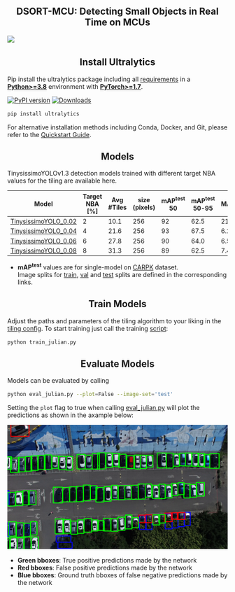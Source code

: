 
## <div align="center">DSORT-MCU: Detecting Small Objects in Real Time on MCUs</div>

<img width="1024" src="pics/tiling_method.png">

## <div align="center">Install Ultralytics</div>

Pip install the ultralytics package including all [requirements](https://github.com/ultralytics/ultralytics/blob/main/requirements.txt) in a [**Python>=3.8**](https://www.python.org/) environment with [**PyTorch>=1.7**](https://pytorch.org/get-started/locally/).

[![PyPI version](https://badge.fury.io/py/ultralytics.svg)](https://badge.fury.io/py/ultralytics) [![Downloads](https://static.pepy.tech/badge/ultralytics)](https://pepy.tech/project/ultralytics)

```bash
pip install ultralytics
```

For alternative installation methods including Conda, Docker, and Git, please refer to the [Quickstart Guide](https://docs.ultralytics.com/quickstart).



## <div align="center">Models</div>

TinysissimoYOLOv1.3 detection models trained with different target NBA values for the tiling are available here.

| Model                                                                                                            | Target NBA <br>[%] | Avg #Tiles | size <br>(pixels) | mAP<sup>test</sup> <br>50 | mAP<sup>test</sup> <br>50-95 | MAE  |
|------------------------------------------------------------------------------------------------------------------|--------------------|------------|-------------------|---------------------------|------------------------------|------|
| [TinysissimoYOLO_0.02](https://github.com/mojulian/ultralytics/releases/download/0.1/TinyissimoYOLO_nba_0_02.pt) | 2                  | 10.1       | 256               | 92                        | 62.5                         | 21.2 |
| [TinysissimoYOLO_0.04](https://github.com/mojulian/ultralytics/releases/download/0.1/TinyissimoYOLO_nba_0_04.pt) | 4                  | 21.6       | 256               | 93                        | 67.5                         | 6.2  |
| [TinysissimoYOLO_0.06](https://github.com/mojulian/ultralytics/releases/download/0.1/TinyissimoYOLO_nba_0_06.pt) | 6                  | 27.8       | 256               | 90                        | 64.0                         | 6.5  |
| [TinysissimoYOLO_0.08](https://github.com/mojulian/ultralytics/releases/download/0.1/TinyissimoYOLO_nba_0_08.pt) | 8                  | 31.3       | 256               | 89                        | 62.5                         | 7.4  |

- **mAP<sup>test</sup>** values are for single-model on [CARPK](https://lafi.github.io/LPN/) dataset.
  <br>Image splits for [train](https://github.com/mojulian/ultralytics/releases/download/0.1/train_images.txt), [val](https://github.com/mojulian/ultralytics/releases/download/0.1/val_images.txt) and [test](https://github.com/mojulian/ultralytics/releases/download/0.1/test.txt) splits are defined in the corresponding links.



## <div align="center">Train Models</div>

Adjust the paths and parameters of the tiling algorithm to your liking in the [tiling config](tiling_config.yaml).
To start training just call the training [script](train_julian.py):

```bash
python train_julian.py
```

## <div align="center">Evaluate Models</div>

Models can be evaluated by calling
```bash
python eval_julian.py --plot=False --image-set='test'
```

Setting the `plot` flag to true when calling [eval_julian.py](eval_julian.py) will plot the predictions as shown in the axample below:

<img width="1024" src="pics/tinyYOLO_prediction.png">

- **Green bboxes**: True positive predictions made by the network
- **Red bboxes**: False positive predictions made by the network
- **Blue bboxes**: Ground truth bboxes of false negative predictions made by the network
